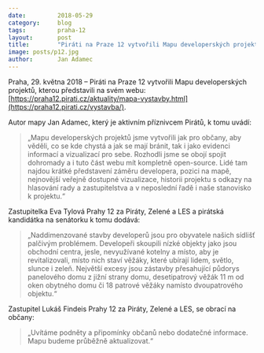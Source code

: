 ```yaml
---
date:         2018-05-29
category:     blog
tags:         praha-12
layout:       post
title:        "Piráti na Praze 12 vytvořili Mapu developerských projektů" 
image: posts/p12.jpg
author:       Jan Adamec
---
```


Praha, 29. května 2018 – Piráti na Praze 12 vytvořili Mapu developerských projektů, kterou představili na svém webu: [https://praha12.pirati.cz/aktuality/mapa-vystavby.html](https://praha12.pirati.cz/vystavba/).

Autor mapy Jan Adamec, který je aktivním příznivcem Pirátů, k tomu uvádí: 

> „Mapu developerských projektů jsme vytvořili jak pro občany, aby věděli, co se kde chystá a jak se mají bránit, tak i jako evidenci informací a vizualizací pro sebe. Rozhodli jsme se obojí spojit dohromady a i tuto část webu mít kompletně open-source. Lidé tam najdou krátké představení záměru developera, pozici na mapě, nejnovější veřejně dostupné vizualizace, historii projektu s odkazy na hlasování rady a zastupitelstva a v neposlední řadě i naše stanovisko k projektu.“ 

Zastupitelka Eva Tylová Prahy 12 za Piráty, Zelené a LES a pirátská kandidátka na senátorku k tomu dodává: 

> „Naddimenzované stavby developerů jsou pro obyvatele našich sídlišť palčivým problémem. Developeři skoupili nízké objekty jako jsou obchodní centra, jesle, nevyužívané kotelny a místo, aby je revitalizovali, místo nich staví věžáky, které ubírají lidem, světlo, slunce i zeleň. Největší excesy jsou zástavby přesahující půdorys panelového domu z jižní strany domu, desetipatrový věžák 11 m od oken obytného domu či 18 patrové věžáky namísto dvoupatrového objektu.“ 

Zastupitel Lukáš Findeis Prahy 12 za Piráty, Zelené a LES, se obrací na občany: 

> „Uvítáme podněty a připomínky občanů nebo dodatečné informace. Mapu budeme průběžně aktualizovat.“
